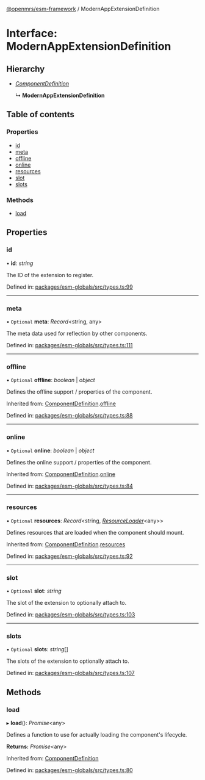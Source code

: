 [@openmrs/esm-framework](../API.md) / ModernAppExtensionDefinition

# Interface: ModernAppExtensionDefinition

## Hierarchy

* [*ComponentDefinition*](componentdefinition.md)

  ↳ **ModernAppExtensionDefinition**

## Table of contents

### Properties

- [id](modernappextensiondefinition.md#id)
- [meta](modernappextensiondefinition.md#meta)
- [offline](modernappextensiondefinition.md#offline)
- [online](modernappextensiondefinition.md#online)
- [resources](modernappextensiondefinition.md#resources)
- [slot](modernappextensiondefinition.md#slot)
- [slots](modernappextensiondefinition.md#slots)

### Methods

- [load](modernappextensiondefinition.md#load)

## Properties

### id

• **id**: *string*

The ID of the extension to register.

Defined in: [packages/esm-globals/src/types.ts:99](https://github.com/openmrs/openmrs-esm-core/blob/master/packages/esm-globals/src/types.ts#L99)

___

### meta

• `Optional` **meta**: *Record*<string, any\>

The meta data used for reflection by other components.

Defined in: [packages/esm-globals/src/types.ts:111](https://github.com/openmrs/openmrs-esm-core/blob/master/packages/esm-globals/src/types.ts#L111)

___

### offline

• `Optional` **offline**: *boolean* \| *object*

Defines the offline support / properties of the component.

Inherited from: [ComponentDefinition](componentdefinition.md).[offline](componentdefinition.md#offline)

Defined in: [packages/esm-globals/src/types.ts:88](https://github.com/openmrs/openmrs-esm-core/blob/master/packages/esm-globals/src/types.ts#L88)

___

### online

• `Optional` **online**: *boolean* \| *object*

Defines the online support / properties of the component.

Inherited from: [ComponentDefinition](componentdefinition.md).[online](componentdefinition.md#online)

Defined in: [packages/esm-globals/src/types.ts:84](https://github.com/openmrs/openmrs-esm-core/blob/master/packages/esm-globals/src/types.ts#L84)

___

### resources

• `Optional` **resources**: *Record*<string, [*ResourceLoader*](resourceloader.md)<any\>\>

Defines resources that are loaded when the component should mount.

Inherited from: [ComponentDefinition](componentdefinition.md).[resources](componentdefinition.md#resources)

Defined in: [packages/esm-globals/src/types.ts:92](https://github.com/openmrs/openmrs-esm-core/blob/master/packages/esm-globals/src/types.ts#L92)

___

### slot

• `Optional` **slot**: *string*

The slot of the extension to optionally attach to.

Defined in: [packages/esm-globals/src/types.ts:103](https://github.com/openmrs/openmrs-esm-core/blob/master/packages/esm-globals/src/types.ts#L103)

___

### slots

• `Optional` **slots**: *string*[]

The slots of the extension to optionally attach to.

Defined in: [packages/esm-globals/src/types.ts:107](https://github.com/openmrs/openmrs-esm-core/blob/master/packages/esm-globals/src/types.ts#L107)

## Methods

### load

▸ **load**(): *Promise*<any\>

Defines a function to use for actually loading the component's lifecycle.

**Returns:** *Promise*<any\>

Inherited from: [ComponentDefinition](componentdefinition.md)

Defined in: [packages/esm-globals/src/types.ts:80](https://github.com/openmrs/openmrs-esm-core/blob/master/packages/esm-globals/src/types.ts#L80)

